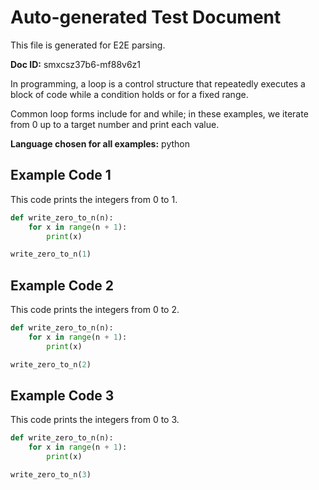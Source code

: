 # Auto-generated Test Document

This file is generated for E2E parsing.

**Doc ID:** smxcsz37b6-mf88v6z1

In programming, a loop is a control structure that repeatedly executes a block of code while a condition holds or for a fixed range.

Common loop forms include for and while; in these examples, we iterate from 0 up to a target number and print each value.

**Language chosen for all examples:** python

## Example Code 1

This code prints the integers from 0 to 1.

```python
def write_zero_to_n(n):
    for x in range(n + 1):
        print(x)

write_zero_to_n(1)
```

## Example Code 2

This code prints the integers from 0 to 2.

```python
def write_zero_to_n(n):
    for x in range(n + 1):
        print(x)

write_zero_to_n(2)
```

## Example Code 3

This code prints the integers from 0 to 3.

```python
def write_zero_to_n(n):
    for x in range(n + 1):
        print(x)

write_zero_to_n(3)
```

